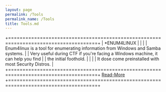 ```yaml
---
layout: page
permalink: /Tools
permalink_name: /Tools
title: Tools.md
---
```


+=====================================================================================+
| *ENUM4LINUX                                                                         |
|                                                                                     |
| Enum4linux is a tool for enumerating information from Windows and Samba systems.    |
| Very useful during CTF if you're facing a Windows machine, it can help you find     |
| the initial foothold.                                                               |
|                                                                                     |
| It dose come preinstalled with most Security Distros.                               | 
+=====================================================================================+
 [Read-More](https://labs.portcullis.co.uk/tools/enum4linux/)                        
+=====================================================================================+
